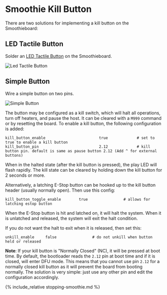 
# Smoothie Kill Button

There are two solutions for implementing a kill button on the Smoothieboard:

## LED Tactile Button

Solder an [LED Tactile Button](https://www.sparkfun.com/products/10442) on the Smoothieboard.

![Led Tactile Button](/images/killbutton/led_tactile_button.png)

## Simple Button

Wire a simple button on two pins.

![Simple Button](/images/killbutton/simple_button.png)

The button may be configured as a kill switch, which will halt all operations, turn off heaters, and pause the host. It can be cleared with a `M999` command or by resetting the board. To enable a kill button, the following configuration is added:

```plaintext
kill_button_enable                        true             # set to true to enable a kill button
kill_button_pin                           2.12             # kill button pin. default is same as pause button 2.12 (Add ^ for external buttons)
```

When in the halted state (after the kill button is pressed), the play LED will flash rapidly. The kill state can be cleared by holding down the kill button for 2 seconds or more.

Alternatively, a latching E-Stop button can be hooked up to the kill button header (usually normally open). Then use this config:

```plaintext
kill_button_toggle_enable        true                # allows for latching estop button
```

When the E-Stop button is hit and latched on, it will halt the system. When it is unlatched and released, the system will exit the halt condition.

If you do not want the halt to exit when it is released, then set this:

```plaintext
unkill_enable     false                # do not unkill when button held or released
```

**Note**: If your kill button is "Normally Closed" (NC), it will be pressed at boot time. By default, the bootloader reads the `2.12` pin at boot time and if it is closed, will enter DFU mode. This means that you cannot use pin `2.12` for a normally closed kill button as it will prevent the board from booting normally. The solution is very simple: just use any other pin and edit the configuration accordingly.

{% include_relative stopping-smoothie.md %}
